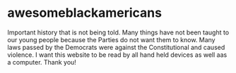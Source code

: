 # awesomeblackamericans
Important history that is not being told. Many things have not been taught to our young people because the Parties do not want them to know. Many laws passed by the Democrats were against the Constitutional and  caused violence.
I want this website to be read by all hand held devices as well aas a computer.  Thank you!
